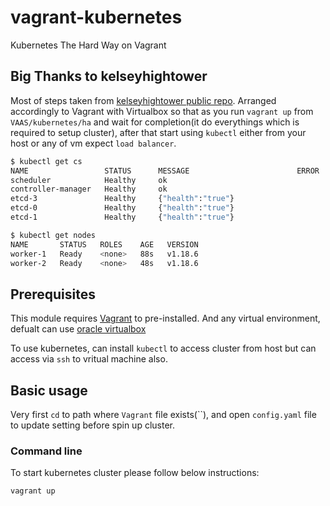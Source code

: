 # vagrant-kubernetes
Kubernetes The Hard Way on Vagrant

## Big Thanks to kelseyhightower
Most of steps taken from [kelseyhightower public repo](https://github.com/kelseyhightower/kubernetes-the-hard-way).
Arranged accordingly to Vagrant with Virtualbox so that as you run `vagrant up` from `VAAS/kubernetes/ha` and wait for completion(it do everythings which is required to setup cluster), after that start using `kubectl` either from your host or any of vm expect `load balancer`.

```bash
$ kubectl get cs
NAME                 STATUS      MESSAGE                        ERROR
scheduler            Healthy     ok
controller-manager   Healthy     ok
etcd-3               Healthy     {"health":"true"}
etcd-0               Healthy     {"health":"true"}
etcd-1               Healthy     {"health":"true"}
```

```bash
$ kubectl get nodes
NAME       STATUS   ROLES    AGE   VERSION
worker-1   Ready    <none>   88s   v1.18.6
worker-2   Ready    <none>   48s   v1.18.6
```

## Prerequisites
This module requires [Vagrant](https://www.vagrantup.com/docs/installation) to pre-installed.
And any virtual environment, defualt can use [oracle virtualbox](https://www.virtualbox.org/wiki/Downloads)

To use kubernetes, can install `kubectl` to access cluster from host but can access via `ssh` to vritual machine also.

## Basic usage
Very first `cd` to path where `Vagrant` file exists(``), and open `config.yaml` file to update setting before spin up cluster.

### Command line
To start kubernetes cluster please follow below instructions:

```bash
vagrant up
```
